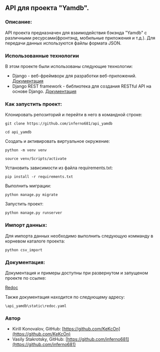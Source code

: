 ## API для проекта "Yamdb".

### Описание:

API проекта предназначен для взаимодействия бэкэнда "Yamdb" с различными ресурсами(фронтэнд, мобильные приложения и т.д.).
Для передачи данных используются файлы формата JSON.

### Использованные технологии

В этом проекте были использованы следующие технологии:

- Django - веб-фреймворк для разработки веб-приложений. [Документация](https://docs.djangoproject.com/)
- Django REST framework - библиотека для создания RESTful API на основе Django. [Документация](https://www.django-rest-framework.org/)

### Как запустить проект:

Клонировать репозиторий и перейти в него в командной строке:

```
git clone https://github.com/inferno681/api_yamdb
```

```
cd api_yamdb
```

Cоздать и активировать виртуальное окружение:

```
python -m venv venv
```

```
source venv/Scripts/activate
```

Установить зависимости из файла requirements.txt:

```
pip install -r requirements.txt
```

Выполнить миграции:

```
python manage.py migrate
```

Запустить проект:

```
python manage.py runserver
```

### Импорт данных:

Для импорта данных необходимо выполнить следующую комманду в корневом каталоге проекта:

```
python csv_import
```

### Документация:

Документация и примеры доступны при развернутом и запущеном проекте по ссылке:

[Redoc](http://127.0.0.1:8000/redoc/)

Также документация находится по следующему адресу:
```
\api_yamdb\static\redoc.yaml
```

### Автор

- Kirill Konovalov, GitHub: [https://github.com/KeKcOn](https://github.com/KeKcOn)
- Vasily Stakrotsky, GitHub: [https://github.com/inferno681](https://github.com/inferno681)